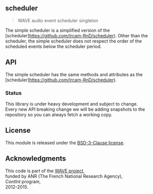 ## scheduler

> WAVE audio event scheduler singleton

The simple scheduler is a simplified version of the [scheduler]https://github.com/Ircam-RnD/scheduler).
Other than the scheduler, the simple scheduler does not respect the order of the scheduled events below the scheduler period.

## API

The simple scheduler has the same methods and attributes as the [scheduler]https://github.com/Ircam-RnD/scheduler).

### Status

This library is under heavy development and subject to change.  
Every new API breaking change we will be adding snapshots to the repository so you can always fetch a working copy.

## License
This module is released under the [BSD-3-Clause license](http://opensource.org/licenses/BSD-3-Clause).

## Acknowledgments
This code is part of the [WAVE project](http://wave.ircam.fr),  
funded by ANR (The French National Research Agency),  
_ContInt_ program,  
2012-2015.
